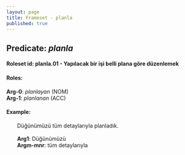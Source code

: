```yaml
---
layout: page
title: Frameset - planla
published: true
---
```

<h2>Predicate: <i>planla</i></h2>
<h4>Roleset id: planla.01 - Yapılacak bir işi belli plana göre düzenlemek<br>
<h4>Roles:</h4>
<b>Arg-0</b>: <i>planlayan</i>  (NOM) <br>
<b>Arg-1</b>: <i>planlanan</i>  (ACC) <br>
<h4>Example:</h4>
&emsp;&emsp;Düğünümüzü tüm detaylarıyla planladık.<br><br>
&emsp;&emsp;<b>Arg1</b>:  Düğünümüzü<br>
&emsp;&emsp;<b>Argm-mnr</b>:  tüm detaylarıyla<br>

